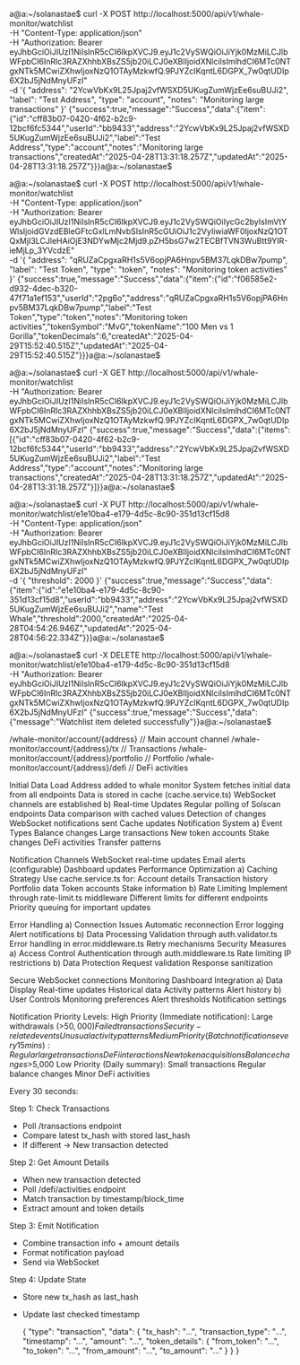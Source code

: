 a@a:~/solanastae$ curl -X POST http://localhost:5000/api/v1/whale-monitor/watchlist \
-H "Content-Type: application/json" \
-H "Authorization: Bearer eyJhbGciOiJIUzI1NiIsInR5cCI6IkpXVCJ9.eyJ1c2VySWQiOiJiYjk0MzMiLCJlbWFpbCI6InRlc3RAZXhhbXBsZS5jb20iLCJ0eXBlIjoidXNlciIsImlhdCI6MTc0NTgxNTk5MCwiZXhwIjoxNzQ1OTAyMzkwfQ.9PJYZcIKqntL6DGPX_7w0qtUDIp6X2bJ5jNdMnyUFzI" \
-d '{
    "address": "2YcwVbKx9L25Jpaj2vfWSXD5UKugZumWjzEe6suBUJi2",
    "label": "Test Address",
    "type": "account",
    "notes": "Monitoring large transactions"
}'
{"success":true,"message":"Success","data":{"item":{"id":"cff83b07-0420-4f62-b2c9-12bcf6fc5344","userId":"bb9433","address":"2YcwVbKx9L25Jpaj2vfWSXD5UKugZumWjzEe6suBUJi2","label":"Test Address","type":"account","notes":"Monitoring large transactions","createdAt":"2025-04-28T13:31:18.257Z","updatedAt":"2025-04-28T13:31:18.257Z"}}}a@a:~/solanastae$ 



a@a:~/solanastae$ curl -X POST http://localhost:5000/api/v1/whale-monitor/watchlist \
-H "Content-Type: application/json" \
-H "Authorization: Bearer eyJhbGciOiJIUzI1NiIsInR5cCI6IkpXVCJ9.eyJ1c2VySWQiOiIycGc2byIsImVtYWlsIjoidGVzdEBleGFtcGxlLmNvbSIsInR5cGUiOiJ1c2VyIiwiaWF0IjoxNzQ1OTQxMjI3LCJleHAiOjE3NDYwMjc2Mjd9.pZH5bsG7w2TECBfTVN3WuBtt9YIR-ieMjLp_3YVcdzE" \
-d '{
    "address": "qRUZaCpgxaRH1s5V6opjPA6Hnpv5BM37LqkDBw7pump",
    "label": "Test Token",
    "type": "token",
    "notes": "Monitoring token activities"
}'
{"success":true,"message":"Success","data":{"item":{"id":"f06585e2-d932-4dec-b320-47f71a1ef153","userId":"2pg6o","address":"qRUZaCpgxaRH1s5V6opjPA6Hnpv5BM37LqkDBw7pump","label":"Test Token","type":"token","notes":"Monitoring token activities","tokenSymbol":"MvG","tokenName":"100 Men vs 1 Gorilla","tokenDecimals":6,"createdAt":"2025-04-29T15:52:40.515Z","updatedAt":"2025-04-29T15:52:40.515Z"}}}a@a:~/solanastae$ 





a@a:~/solanastae$ curl -X GET http://localhost:5000/api/v1/whale-monitor/watchlist \
-H "Authorization: Bearer eyJhbGciOiJIUzI1NiIsInR5cCI6IkpXVCJ9.eyJ1c2VySWQiOiJiYjk0MzMiLCJlbWFpbCI6InRlc3RAZXhhbXBsZS5jb20iLCJ0eXBlIjoidXNlciIsImlhdCI6MTc0NTgxNTk5MCwiZXhwIjoxNzQ1OTAyMzkwfQ.9PJYZcIKqntL6DGPX_7w0qtUDIp6X2bJ5jNdMnyUFzI"
{"success":true,"message":"Success","data":{"items":[{"id":"cff83b07-0420-4f62-b2c9-12bcf6fc5344","userId":"bb9433","address":"2YcwVbKx9L25Jpaj2vfWSXD5UKugZumWjzEe6suBUJi2","label":"Test Address","type":"account","notes":"Monitoring large transactions","createdAt":"2025-04-28T13:31:18.257Z","updatedAt":"2025-04-28T13:31:18.257Z"}]}}a@a:~/solanastae$ 






















a@a:~/solanastae$ curl -X PUT http://localhost:5000/api/v1/whale-monitor/watchlist/e1e10ba4-e179-4d5c-8c90-351d13cf15d8 \
-H "Content-Type: application/json" \
-H "Authorization: Bearer eyJhbGciOiJIUzI1NiIsInR5cCI6IkpXVCJ9.eyJ1c2VySWQiOiJiYjk0MzMiLCJlbWFpbCI6InRlc3RAZXhhbXBsZS5jb20iLCJ0eXBlIjoidXNlciIsImlhdCI6MTc0NTgxNTk5MCwiZXhwIjoxNzQ1OTAyMzkwfQ.9PJYZcIKqntL6DGPX_7w0qtUDIp6X2bJ5jNdMnyUFzI" \
-d '{
  "threshold": 2000
}'
{"success":true,"message":"Success","data":{"item":{"id":"e1e10ba4-e179-4d5c-8c90-351d13cf15d8","userId":"bb9433","address":"2YcwVbKx9L25Jpaj2vfWSXD5UKugZumWjzEe6suBUJi2","name":"Test Whale","threshold":2000,"createdAt":"2025-04-28T04:54:26.946Z","updatedAt":"2025-04-28T04:56:22.334Z"}}}a@a:~/solanastae$ 








a@a:~/solanastae$ curl -X DELETE http://localhost:5000/api/v1/whale-monitor/watchlist/e1e10ba4-e179-4d5c-8c90-351d13cf15d8 \
-H "Authorization: Bearer eyJhbGciOiJIUzI1NiIsInR5cCI6IkpXVCJ9.eyJ1c2VySWQiOiJiYjk0MzMiLCJlbWFpbCI6InRlc3RAZXhhbXBsZS5jb20iLCJ0eXBlIjoidXNlciIsImlhdCI6MTc0NTgxNTk5MCwiZXhwIjoxNzQ1OTAyMzkwfQ.9PJYZcIKqntL6DGPX_7w0qtUDIp6X2bJ5jNdMnyUFzI"
{"success":true,"message":"Success","data":{"message":"Watchlist item deleted successfully"}}a@a:~/solanastae$ 
















  /whale-monitor/account/{address}          // Main account channel
  /whale-monitor/account/{address}/tx       // Transactions
  /whale-monitor/account/{address}/portfolio // Portfolio
  /whale-monitor/account/{address}/defi     // DeFi activities



  Initial Data Load
Address added to whale monitor
System fetches initial data from all endpoints
Data is stored in cache (cache.service.ts)
WebSocket channels are established
b) Real-time Updates
Regular polling of Solscan endpoints
Data comparison with cached values
Detection of changes
WebSocket notifications sent
Cache updates
Notification System
a) Event Types
Balance changes
Large transactions
New token accounts
Stake changes
DeFi activities
Transfer patterns

Notification Channels
WebSocket real-time updates
Email alerts (configurable)
Dashboard updates
Performance Optimization
a) Caching Strategy
Use cache.service.ts for:
Account details
Transaction history
Portfolio data
Token accounts
Stake information
b) Rate Limiting
Implement through rate-limit.ts middleware
Different limits for different endpoints
Priority queuing for important updates

Error Handling
a) Connection Issues
Automatic reconnection
Error logging
Alert notifications
b) Data Processing
Validation through auth.validator.ts
Error handling in error.middleware.ts
Retry mechanisms
Security Measures
a) Access Control
Authentication through auth.middleware.ts
Rate limiting
IP restrictions
b) Data Protection
Request validation
Response sanitization

Secure WebSocket connections
Monitoring Dashboard Integration
a) Data Display
Real-time updates
Historical data
Activity patterns
Alert history
b) User Controls
Monitoring preferences
Alert thresholds
Notification settings









Notification Priority Levels:
High Priority (Immediate notification):
Large withdrawals (>$50,000)
Failed transactions
Security-related events
Unusual activity patterns
Medium Priority (Batch notifications every 15 mins):
Regular large transactions
DeFi interactions
New token acquisitions
Balance changes >$5,000
Low Priority (Daily summary):
Small transactions
Regular balance changes
Minor DeFi activities

















   Every 30 seconds:
   
   Step 1: Check Transactions
   - Poll /transactions endpoint
   - Compare latest tx_hash with stored last_hash
   - If different → New transaction detected
   
   Step 2: Get Amount Details
   - When new transaction detected
   - Poll /defi/activities endpoint
   - Match transaction by timestamp/block_time
   - Extract amount and token details
   
   Step 3: Emit Notification
   - Combine transaction info + amount details
   - Format notification payload
   - Send via WebSocket
   
   Step 4: Update State
   - Store new tx_hash as last_hash
   - Update last checked timestamp






      {
     "type": "transaction",
     "data": {
       "tx_hash": "...",
       "transaction_type": "...",
       "timestamp": "...",
       "amount": "...",
       "token_details": {
         "from_token": "...",
         "to_token": "...",
         "from_amount": "...",
         "to_amount": "..."
       }
     }
   }